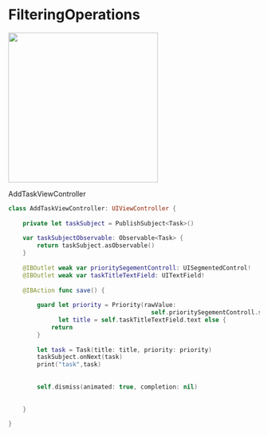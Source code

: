 # FilteringOperations
<img width="300" src="https://user-images.githubusercontent.com/47273077/169836458-ef5ff0e9-50d1-4dea-bb71-9c6351cd437e.gif">

AddTaskViewController
```swift
class AddTaskViewController: UIViewController {
    
    private let taskSubject = PublishSubject<Task>()
    
    var taskSubjectObservable: Observable<Task> {
        return taskSubject.asObservable()
    }
    
    @IBOutlet weak var prioritySegementControll: UISegmentedControl!
    @IBOutlet weak var taskTitleTextField: UITextField!
    
    @IBAction func save() {
        
        guard let priority = Priority(rawValue:
                                        self.prioritySegementControll.selectedSegmentIndex),
              let title = self.taskTitleTextField.text else {
            return
        }
        
        let task = Task(title: title, priority: priority)
        taskSubject.onNext(task)
        print("task",task)
        
        
        self.dismiss(animated: true, completion: nil)
        
        
    }
    
}
```
